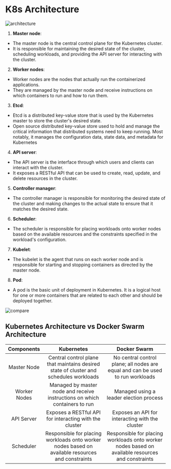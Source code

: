 # K8s Architecture

![architecture](https://phoenixnap.com/kb/wp-content/uploads/2021/04/full-kubernetes-model-architecture.png)

1. **Master node**: 
* The master node is the central control plane for the Kubernetes cluster. 
* It is responsible for maintaining the desired state of the cluster, scheduling workloads, and providing the API server for interacting with the cluster.

2. **Worker nodes**: 
* Worker nodes are the nodes that actually run the containerized applications. 
* They are managed by the master node and receive instructions on which containers to run and how to run them.

3. **Etcd**: 
* Etcd is a distributed key-value store that is used by the Kubernetes master to store the cluster's desired state.
* Open source distributed key-value store used to hold and manage the critical information that distributed systems need to keep running. Most notably, it manages the configuration data, state data, and metadata for Kubernetes

4. **API server**: 
* The API server is the interface through which users and clients can interact with the cluster. 
* It exposes a RESTful API that can be used to create, read, update, and delete resources in the cluster.

5. **Controller manager**: 
* The controller manager is responsible for monitoring the desired state of the cluster and making changes to the actual state to ensure that it matches the desired state.

6. **Scheduler**: 
* The scheduler is responsible for placing workloads onto worker nodes based on the available resources and the constraints specified in the workload's configuration.

7. **Kubelet**: 
* The kubelet is the agent that runs on each worker node and is responsible for starting and stopping containers as directed by the master node.

8. **Pod**: 
* A pod is the basic unit of deployment in Kubernetes. It is a logical host for one or more containers that are related to each other and should be deployed together.

![compare](https://i.stack.imgur.com/s0TJ1.png)

## Kubernetes Architecture vs Docker Swarm Architecture

| Components | **Kubernetes** | **Docker Swarm** |
|:---:|:---:|:---:|
| Master Node | Central control plane that maintains desired state of cluster and schedules workloads | No central control plane; all nodes are equal and can be used to run workloads |
| Worker Nodes | Managed by master node and receive instructions on which containers to run | Managed using a leader election process |
| API Server | Exposes a RESTful API for interacting with the cluster | Exposes an API for interacting with the cluster |
| Scheduler | Responsible for placing workloads onto worker nodes based on available resources and constraints | Responsible for placing workloads onto worker nodes based on available resources and constraints |